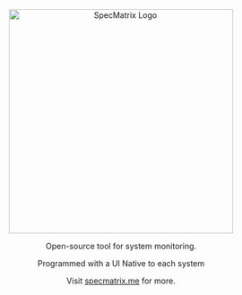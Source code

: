 <div align="center">

<img src="https://cdn.nest.rip/uploads/40baa843-518d-49a0-aebc-0c1b0347f75f.png" alt="SpecMatrix Logo" width="400">

Open-source tool for system monitoring.

Programmed with a UI Native to each system

Visit [specmatrix.me](https://specmatrix.me) for more.

</div>
